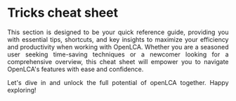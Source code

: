 # Tricks cheat sheet

<div style='text-align: justify;'>

This section is designed to be your quick reference guide, providing you with essential tips, shortcuts, and key insights to maximize your efficiency and productivity when working with OpenLCA. Whether you are a seasoned user seeking time-saving techniques or a newcomer looking for a comprehensive overview, this cheat sheet will empower you to navigate OpenLCA's features with ease and confidence.

Let's dive in and unlock the full potential of openLCA together. Happy exploring! 

</div>
